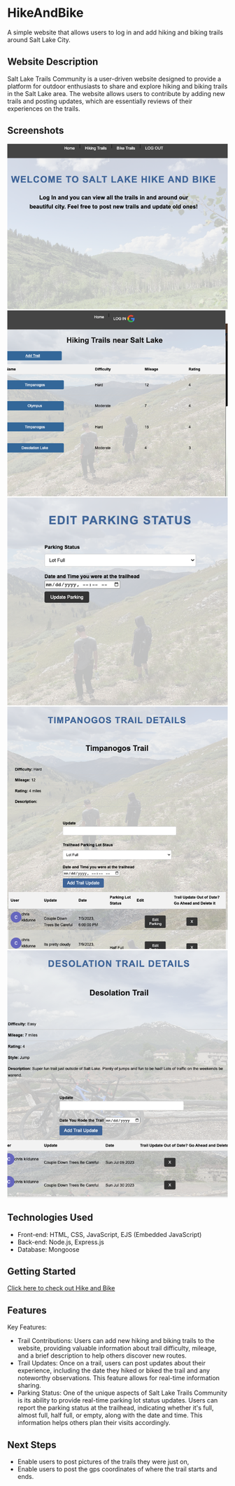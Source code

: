 # HikeAndBike

A simple website that allows users to log in and add hiking and biking trails around Salt Lake City. 

## Website Description
Salt Lake Trails Community is a user-driven website designed to provide a platform for outdoor enthusiasts to share and explore hiking and biking trails in the Salt Lake area. The website allows users to contribute by adding new trails and posting updates, which are essentially reviews of their experiences on the trails.

## Screenshots
![Homepage](<Screenshot 2023-07-27 at 11.50.19 AM.png>)
![Hiking Trails](<Screenshot 2023-07-27 at 11.50.28 AM.png>)
![Edit Parking Status](<Screenshot 2023-07-27 at 11.50.57 AM.png>)
![Hiking Trail Updates](<Screenshot 2023-07-27 at 11.50.45 AM.png>)
![Biking Trail Updates](<Screenshot 2023-07-27 at 11.51.09 AM.png>)

## Technologies Used
- Front-end: HTML, CSS, JavaScript, EJS (Embedded JavaScript)
- Back-end: Node.js, Express.js
- Database: Mongoose
## Getting Started 
[Click here to check out Hike and Bike](https://radiant-woodland-68029-e4f2ae2f9304.herokuapp.com/)

## Features
Key Features:
  - Trail Contributions: Users can add new hiking and biking trails to the website, providing valuable information about trail difficulty, mileage, and a brief description to help others discover new routes.
  - Trail Updates: Once on a trail, users can post updates about their experience, including the date they hiked or biked the trail and any noteworthy observations. This feature allows for real-time information sharing.
  - Parking Status: One of the unique aspects of Salt Lake Trails Community is its ability to provide real-time parking lot status updates. Users can report the parking status at the trailhead, indicating whether it's full, almost full, half full, or empty, along with the date and time. This information helps others plan their visits accordingly.


## Next Steps
- Enable users to post pictures of the trails they were just on,
- Enable users to post the gps coordinates of where the trail starts and ends.